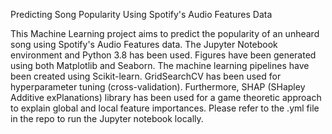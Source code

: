 Predicting Song Popularity Using Spotify's Audio Features Data

This Machine Learning project aims to predict the popularity of an unheard song using Spotify's Audio Features data. The Jupyter Notebook environment and Python 3.8 has been used. Figures have been generated using both Matplotlib and Seaborn. The machine learning pipelines have been created using Scikit-learn. GridSearchCV has been used for hyperparameter tuning (cross-validation). Furthermore, SHAP (SHapley Additive exPlanations) library has been used for a game theoretic approach to explain global and local feature importances. Please refer to the .yml file in the repo to run the Jupyter notebook locally. 
